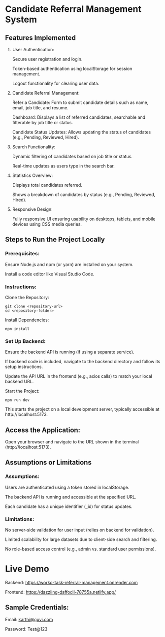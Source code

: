# Candidate Referral Management System

## Features Implemented

1. User Authentication:

      Secure user registration and login.
        
      Token-based authentication using localStorage for session management.
        
      Logout functionality for clearing user data.

2. Candidate Referral Management:

      Refer a Candidate: Form to submit candidate details such as name, email, job title, and resume.
        
      Dashboard: Displays a list of referred candidates, searchable and filterable by job title or status.
        
      Candidate Status Updates: Allows updating the status of candidates (e.g., Pending, Reviewed, Hired).

3. Search Functionality:

      Dynamic filtering of candidates based on job title or status.
        
      Real-time updates as users type in the search bar.

4. Statistics Overview:

      Displays total candidates referred.
        
      Shows a breakdown of candidates by status (e.g., Pending, Reviewed, Hired).

5. Responsive Design:

      Fully responsive UI ensuring usability on desktops, tablets, and mobile devices using CSS media queries.

## Steps to Run the Project Locally

### Prerequisites:

  Ensure Node.js and npm (or yarn) are installed on your system.
  
  Install a code editor like Visual Studio Code.

### Instructions:

  Clone the Repository:
    
    git clone <repository-url>
    cd <repository-folder>
    
  Install Dependencies:
    
    npm install

### Set Up Backend:

  Ensure the backend API is running (if using a separate service).
  
  If backend code is included, navigate to the backend directory and follow its setup instructions.
  
  Update the API URL in the frontend (e.g., axios calls) to match your local backend URL.

  Start the Project:

    npm run dev

  This starts the project on a local development server, typically accessible at http://localhost:5173.

## Access the Application:

  Open your browser and navigate to the URL shown in the terminal (http://localhost:5173).

## Assumptions or Limitations

### Assumptions:

  Users are authenticated using a token stored in localStorage.
  
  The backend API is running and accessible at the specified URL.
  
  Each candidate has a unique identifier (_id) for status updates.

### Limitations:

  No server-side validation for user input (relies on backend for validation).
  
  Limited scalability for large datasets due to client-side search and filtering.
  
  No role-based access control (e.g., admin vs. standard user permissions).

# Live Demo

  Backend: https://worko-task-referral-management.onrender.com
  
  Frontend: https://dazzling-daffodil-78755a.netlify.app/

## Sample Credentials:

  Email: karthi@guvi.com
  
  Password: Test@123
